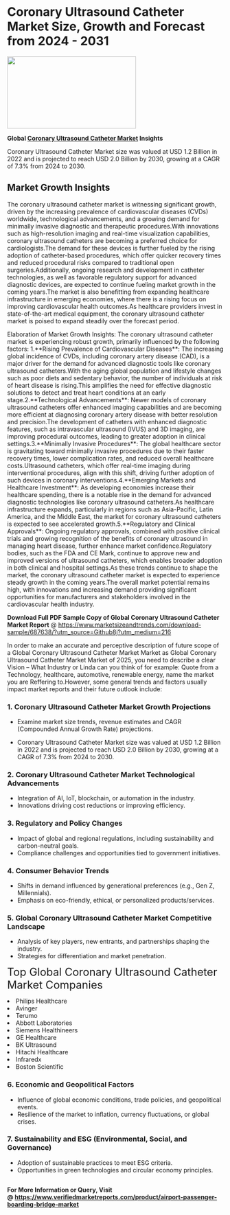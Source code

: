 <H1>Coronary Ultrasound Catheter Market Size, Growth and Forecast from 2024 - 2031</H1><img class="aligncenter size-medium wp-image-584254" src="https://thirdeyenews.in/wp-content/uploads/2024/09/Global-Market-Research-300x168.jpeg" alt="" width="300" height="168" /><p><strong>Global&nbsp;<a href="https://www.marketsizeandtrends.com/download-sample/687638/?utm_source=Github8j?utm_medium=216">Coronary Ultrasound Catheter Market</a> Insights</strong></p><p>Coronary Ultrasound Catheter Market size was valued at USD 1.2 Billion in 2022 and is projected to reach USD 2.0 Billion by 2030, growing at a CAGR of 7.3% from 2024 to 2030.</p><p><h2>Market Growth Insights</h2> <p>The coronary ultrasound catheter market is witnessing significant growth, driven by the increasing prevalence of cardiovascular diseases (CVDs) worldwide, technological advancements, and a growing demand for minimally invasive diagnostic and therapeutic procedures.With innovations such as high-resolution imaging and real-time visualization capabilities, coronary ultrasound catheters are becoming a preferred choice for cardiologists.The demand for these devices is further fueled by the rising adoption of catheter-based procedures, which offer quicker recovery times and reduced procedural risks compared to traditional open surgeries.Additionally, ongoing research and development in catheter technologies, as well as favorable regulatory support for advanced diagnostic devices, are expected to continue fueling market growth in the coming years.The market is also benefitting from expanding healthcare infrastructure in emerging economies, where there is a rising focus on improving cardiovascular health outcomes.As healthcare providers invest in state-of-the-art medical equipment, the coronary ultrasound catheter market is poised to expand steadily over the forecast period.</p> <p>Elaboration of Market Growth Insights: The coronary ultrasound catheter market is experiencing robust growth, primarily influenced by the following factors: 1.**Rising Prevalence of Cardiovascular Diseases**: The increasing global incidence of CVDs, including coronary artery disease (CAD), is a major driver for the demand for advanced diagnostic tools like coronary ultrasound catheters.With the aging global population and lifestyle changes such as poor diets and sedentary behavior, the number of individuals at risk of heart disease is rising.This amplifies the need for effective diagnostic solutions to detect and treat heart conditions at an early stage.2.**Technological Advancements**: Newer models of coronary ultrasound catheters offer enhanced imaging capabilities and are becoming more efficient at diagnosing coronary artery disease with better resolution and precision.The development of catheters with enhanced diagnostic features, such as intravascular ultrasound (IVUS) and 3D imaging, are improving procedural outcomes, leading to greater adoption in clinical settings.3.**Minimally Invasive Procedures**: The global healthcare sector is gravitating toward minimally invasive procedures due to their faster recovery times, lower complication rates, and reduced overall healthcare costs.Ultrasound catheters, which offer real-time imaging during interventional procedures, align with this shift, driving further adoption of such devices in coronary interventions.4.**Emerging Markets and Healthcare Investment**: As developing economies increase their healthcare spending, there is a notable rise in the demand for advanced diagnostic technologies like coronary ultrasound catheters.As healthcare infrastructure expands, particularly in regions such as Asia-Pacific, Latin America, and the Middle East, the market for coronary ultrasound catheters is expected to see accelerated growth.5.**Regulatory and Clinical Approvals**: Ongoing regulatory approvals, combined with positive clinical trials and growing recognition of the benefits of coronary ultrasound in managing heart disease, further enhance market confidence.Regulatory bodies, such as the FDA and CE Mark, continue to approve new and improved versions of ultrasound catheters, which enables broader adoption in both clinical and hospital settings.As these trends continue to shape the market, the coronary ultrasound catheter market is expected to experience steady growth in the coming years.The overall market potential remains high, with innovations and increasing demand providing significant opportunities for manufacturers and stakeholders involved in the cardiovascular health industry.</p> <p><span class=""><strong>Download Full PDF Sample Copy of Global Coronary Ultrasound Catheter Market Report</strong> @ <a href="https://www.marketsizeandtrends.com/download-sample/687638/?utm_source=Github8j?utm_medium=216" target="_blank">https://www.marketsizeandtrends.com/download-sample/687638/?utm_source=Github8j?utm_medium=216</a></span></p><p>In order to make an accurate and perceptive description of future scope of a Global&nbsp;Coronary Ultrasound Catheter Market Market as Global&nbsp;Coronary Ultrasound Catheter Market Market of 2025, you need to describe a clear Vision &ndash; What Industry or Linda can you think of for example: Quote from a Technology, healthcare, automotive, renewable energy, name the market you are Reffering to.However, some general trends and factors usually impact market reports and their future outlook include:</p><h3>1.&nbsp;<strong>Coronary Ultrasound Catheter Market Growth Projections</strong></h3><ul><li>Examine market size trends, revenue estimates and CAGR (Compounded Annual Growth Rate) projections.</li><li><p>Coronary Ultrasound Catheter Market size was valued at USD 1.2 Billion in 2022 and is projected to reach USD 2.0 Billion by 2030, growing at a CAGR of 7.3% from 2024 to 2030.</p></li></ul><h3>2.&nbsp;<strong>Coronary Ultrasound Catheter Market Technological Advancements</strong></h3><ul><li>Integration of AI, IoT, blockchain, or automation in the industry.</li><li>Innovations driving cost reductions or improving efficiency.</li></ul><h3>3.&nbsp;<strong>Regulatory and Policy Changes</strong></h3><ul><li>Impact of global and regional regulations, including sustainability and carbon-neutral goals.</li><li>Compliance challenges and opportunities tied to government initiatives.</li></ul><h3>4.&nbsp;<strong>Consumer Behavior Trends</strong></h3><ul><li>Shifts in demand influenced by generational preferences (e.g., Gen Z, Millennials).</li><li>Emphasis on eco-friendly, ethical, or personalized products/services.</li></ul><h3>5.&nbsp;<strong>Global Coronary Ultrasound Catheter Market Competitive Landscape</strong></h3><ul><li>Analysis of key players, new entrants, and partnerships shaping the industry.</li><li>Strategies for differentiation and market penetration.</li></ul><p data-pm-slice="1 1 []"><span style="color: inherit; font-family: inherit; font-size: 25px;">Top Global Coronary Ultrasound Catheter Market Companies</span></p><div class="" data-test-id=""><p><li>Philips Healthcare</li><li> Avinger</li><li> Terumo</li><li> Abbott Laboratories</li><li> Siemens Healthineers</li><li> GE Healthcare</li><li> BK Ultrasound</li><li> Hitachi Healthcare</li><li> Infraredx</li><li> Boston Scientific</li></p></div><h3>6.&nbsp;<strong>Economic and Geopolitical Factors</strong></h3><ul><li>Influence of global economic conditions, trade policies, and geopolitical events.</li><li>Resilience of the market to inflation, currency fluctuations, or global crises.</li></ul><h3>7.&nbsp;<strong>Sustainability and ESG (Environmental, Social, and Governance)</strong></h3><ul><li>Adoption of sustainable practices to meet ESG criteria.</li><li>Opportunities in green technologies and circular economy principles.</li></ul><h2><strong style="font-size: 14px;">For More Information or Query, Visit @&nbsp;</strong><a style="background-color: #ffffff; font-size: 14px;" href="https://www.marketsizeandtrends.com/report/coronary-ultrasound-catheter-market/" target="_blank">https://www.verifiedmarketreports.com/product/airport-passenger-boarding-bridge-market</a></h2>